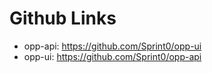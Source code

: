 # Github Links

* opp-api: https://github.com/Sprint0/opp-ui
* opp-ui: https://github.com/Sprint0/opp-api